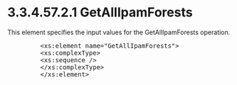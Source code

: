 <html dir="LTR" xmlns:mshelp="http://msdn.microsoft.com/mshelp" xmlns:ddue="http://ddue.schemas.microsoft.com/authoring/2003/5" xmlns:xlink="http://www.w3.org/1999/xlink" xmlns:tool="http://www.microsoft.com/tooltip">
 <body>
 <div id="header">
 <h1 class="heading">3.3.4.57.2.1 GetAllIpamForests</h1>
 </div>
 <div id="mainSection">
 <div id="mainBody">
 <div id="allHistory" class="saveHistory"></div>
 <div id="sectionSection0" class="section" name="collapseableSection">
 

<p>This element specifies the input values for the
GetAllIpamForests operation.</p>

<dl>
<dd>
<div><pre>    &lt;xs:element name=&quot;GetAllIpamForests&quot;&gt;
    &lt;xs:complexType&gt;
    &lt;xs:sequence /&gt;
    &lt;/xs:complexType&gt;
    &lt;/xs:element&gt;
</pre></div>
</dd></dl>


 </div>
 </div>
 </div>
 </body>
</html>